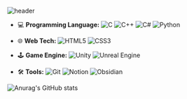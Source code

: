 ![header](https://capsule-render.vercel.app/api?type=waving&color=auto&height=300&section=header&text=Hello,%20I'm%20Seong%20Hyun.&fontSize=50&animation=fadeIn)

- 💻 **Programming Language:** 
  ![C](https://img.shields.io/badge/-C-A8B9CC?style=flat-square&logo=C&logoColor=white)
  ![C++](https://img.shields.io/badge/-C++-00599C?style=flat-square&logo=C%2B%2B&logoColor=white)
  ![C#](https://img.shields.io/badge/-C%23-239120?style=flat-square&logo=C%20Sharp&logoColor=white)
  ![Python](https://img.shields.io/badge/-Python-3776AB?style=flat-square&logo=Python&logoColor=white)

- 🌐 **Web Tech:** 
  ![HTML5](https://img.shields.io/badge/-HTML5-E34F26?style=flat-square&logo=HTML5&logoColor=white)
  ![CSS3](https://img.shields.io/badge/-CSS3-1572B6?style=flat-square&logo=CSS3&logoColor=white)

- 🕹 **Game Engine:** 
  ![Unity](https://img.shields.io/badge/-Unity-000000?style=flat-square&logo=Unity&logoColor=white)
  ![Unreal Engine](https://img.shields.io/badge/-Unreal%20Engine-313131?style=flat-square&logo=Unreal%20Engine&logoColor=white)

- 🛠 **Tools:** 
  ![Git](https://img.shields.io/badge/-Git-F05032?style=flat-square&logo=Git&logoColor=white)
  ![Notion](https://img.shields.io/badge/-Notion-000000?style=flat-square&logo=Notion&logoColor=white)
  ![Obsidian](https://img.shields.io/badge/-Obsidian-483699?style=flat-square&logo=Obsidian&logoColor=white)

![Anurag's GitHub stats](https://github-readme-stats.vercel.app/api?username=SeongHyunKang&show_icons=true&theme=dark)
<!--
### 안녕하세요, 개발자 강성현 입니다. 👋
**SeongHyunKang/SeongHyunKang** is a ✨ _special_ ✨ repository because its `README.md` (this file) appears on your GitHub profile.

Here are some ideas to get you started:

- 🔭 I’m currently working on ...
- 🌱 I’m currently learning ...
- 👯 I’m looking to collaborate on ...
- 🤔 I’m looking for help with ...
- 💬 Ask me about ...
- 📫 How to reach me: ...
- 😄 Pronouns: ...
- ⚡ Fun fact: ...

### 💻 기술 및 프로그래밍 언어
![](https://img.shields.io/badge/Language-C-blue)
![](https://img.shields.io/badge/Language-C++-blue)
![](https://img.shields.io/badge/Language-C%23-blue)
![](https://img.shields.io/badge/Language-Python-blue)
![](https://img.shields.io/badge/Markup-HTML-orange)
![](https://img.shields.io/badge/Styles-CSS-orange)
![](https://img.shields.io/badge/Tools-Git-brightgreen)
![](https://img.shields.io/badge/Game%20Engine-Unity-lightgrey)
![](https://img.shields.io/badge/Game%20Engine-Unreal%20Engine-lightgrey)
-->
